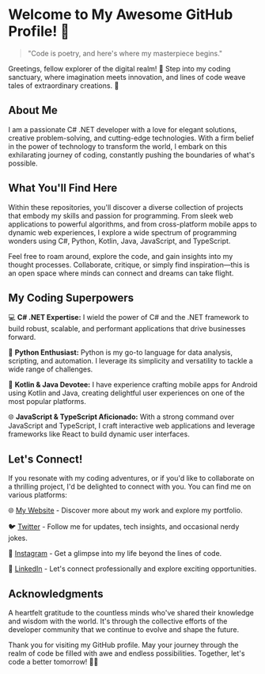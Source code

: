 # Welcome to My Awesome GitHub Profile! 🚀

> "Code is poetry, and here's where my masterpiece begins."

Greetings, fellow explorer of the digital realm! 👋 Step into my coding sanctuary, where imagination meets innovation, and lines of code weave tales of extraordinary creations. 🌌

## About Me

I am a passionate C# .NET developer with a love for elegant solutions, creative problem-solving, and cutting-edge technologies. With a firm belief in the power of technology to transform the world, I embark on this exhilarating journey of coding, constantly pushing the boundaries of what's possible.

## What You'll Find Here

Within these repositories, you'll discover a diverse collection of projects that embody my skills and passion for programming. From sleek web applications to powerful algorithms, and from cross-platform mobile apps to dynamic web experiences, I explore a wide spectrum of programming wonders using C#, Python, Kotlin, Java, JavaScript, and TypeScript.

Feel free to roam around, explore the code, and gain insights into my thought processes. Collaborate, critique, or simply find inspiration—this is an open space where minds can connect and dreams can take flight.

## My Coding Superpowers

💻 **C# .NET Expertise:** I wield the power of C# and the .NET framework to build robust, scalable, and performant applications that drive businesses forward.

🐍 **Python Enthusiast:** Python is my go-to language for data analysis, scripting, and automation. I leverage its simplicity and versatility to tackle a wide range of challenges.

📱 **Kotlin & Java Devotee:** I have experience crafting mobile apps for Android using Kotlin and Java, creating delightful user experiences on one of the most popular platforms.

🌐 **JavaScript & TypeScript Aficionado:** With a strong command over JavaScript and TypeScript, I craft interactive web applications and leverage frameworks like React to build dynamic user interfaces.

## Let's Connect!

If you resonate with my coding adventures, or if you'd like to collaborate on a thrilling project, I'd be delighted to connect with you. You can find me on various platforms:

🌐 [My Website](https://www.example.com) - Discover more about my work and explore my portfolio.

🐦 [Twitter](https://twitter.com/YourTwitterHandle) - Follow me for updates, tech insights, and occasional nerdy jokes.

📸 [Instagram](https://www.instagram.com/YourInstagramHandle) - Get a glimpse into my life beyond the lines of code.

👔 [LinkedIn](https://www.linkedin.com/in/YourLinkedInProfile) - Let's connect professionally and explore exciting opportunities.

## Acknowledgments

A heartfelt gratitude to the countless minds who've shared their knowledge and wisdom with the world. It's through the collective efforts of the developer community that we continue to evolve and shape the future.

Thank you for visiting my GitHub profile. May your journey through the realm of code be filled with awe and endless possibilities. Together, let's code a better tomorrow! 🌈✨
